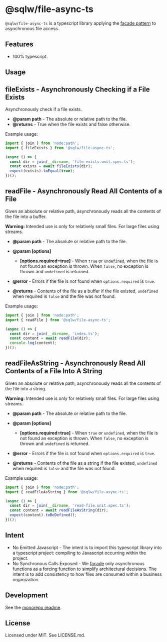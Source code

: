 # **@sqlw/file-async-ts**

`@sqlw/file-async-ts` is a typescript library applying the [facade pattern](https://en.wikipedia.org/wiki/Facade_pattern) to asynchronous file access.

## Features

* 100% typescript.

## Usage

## **fileExists** - Asynchronously Checking if a File Exists

Asynchronously check if a file exists.

* **@param path** -  The absolute or relative path to the file.
* **@returns** - True when the file exists and false otherwise.

Example usage:

```typescript
import { join } from 'node:path';
import { fileExists } from '@sqlw/file-async-ts';

(async () => {
  const dir = join(__dirname, 'file-exists.unit.spec.ts');
  const exists = await fileExists(dir);
  expect(exists).toEqual(true);
})();
```

## **readFile** - Asynchronously Read All Contents of a File

Given an absolute or relative path, asynchronously reads all the contents of
the file into a buffer.

**Warning:** Intended use is only for relatively small files. For large files
using streams.

* **@param path** - The absolute or relative path to the file.

* **@param [options]**
  * **[options.required=true]** - When `true` or `undefined`, when the file is
  not found an exception is thrown. When `false`, no exception is thrown and
  `undefined` is returned.

* **@error** - Errors if the file is not found when `options.required` is `true`.
* **@returns** - Contents of the file as a buffer if the file existed,
  `undefined` when required is `false` and the file was not found.

Example usage:

```typescript
import { join } from 'node:path';
import { readFile } from '@sqlw/file-async-ts';

(async () => {
  const dir = join(__dirname, 'index.ts');
  const content = await readFile(dir);
  console.log(content);
})();
```

## **readFileAsString** - Asynchronously Read All Contents of a File Into A String

Given an absolute or relative path, asynchronously reads all the contents of
the file into a string.

**Warning:** Intended use is only for relatively small files. For large files
using streams.

* **@param path** - The absolute or relative path to the file.

* **@param [options]**
  * **[options.required=true]** - When `true` or `undefined`, when the file is
  not found an exception is thrown. When `false`, no exception is thrown and
  `undefined` is returned.

* **@error** - Errors if the file is not found when `options.required` is `true`.
* **@returns** - Contents of the file as a string if the file existed,
  `undefined` when required is `false` and the file was not found.

Example usage:

```typescript
import { join } from 'node:path';
import { readFileAsString } from '@sqlw/file-async-ts';

(async () => {
  const dir = join(__dirname, 'read-file.unit.spec.ts');
  const content = await readFileAsString(dir);
  expect(content).toBeDefined();
})();
```

## Intent

* No Emitted Javascript - The intent is to import this typescript library into a typescript project: compiling to Javascript occurring within the project.
* No Synchronous Calls Exposed - We [facade](https://en.wikipedia.org/wiki/Facade_pattern) only asynchronous functions as a forcing function to simplify architectural decisions. The intent is to add consistency to how files are consumed within a business organization.

## Development

See the [monorepo readme](https://www.github.com/erichosick/sqlw).

## License

Licensed under MIT. See LICENSE.md.
